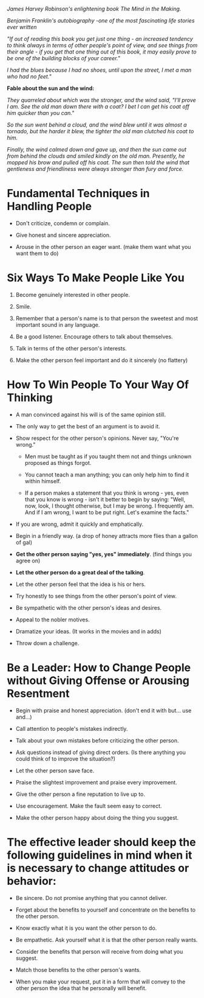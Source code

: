 *James Harvey Robinson\'s enlightening book The Mind in the Making.*

*Benjamin Franklin\'s autobiography -one of the most fascinating life
stories ever written*

*"If out of reading this book you get just one thing - an increased
tendency to think always in terms of other people\'s point of view, and
see things from their angle - if you get that one thing out of this
book, it may easily prove to be one of the building blocks of your
career."*

*I had the blues because I had no shoes, until upon the street, I met a
man who had no feet.\"*

**Fable about the sun and the wind:**

*They quarreled about which was the stronger, and the wind said, \"I\'ll
prove I am. See the old man down there with a coat? I bet I can get his
coat off him quicker than you can.\"*

*So the sun went behind a cloud, and the wind blew until it was almost a
tornado, but the harder it blew, the tighter the old man clutched his
coat to him.*

*Finally, the wind calmed down and gave up, and then the sun came out
from behind the clouds and smiled kindly on the old man. Presently, he
mopped his brow and pulled off his coat. The sun then told the wind that
gentleness and friendliness were always stronger than fury and force.*

Fundamental Techniques in Handling People
=========================================

-   Don\'t criticize, condemn or complain.

-   Give honest and sincere appreciation.

-   Arouse in the other person an eager want. (make them want what you
    want them to do)

Six Ways To Make People Like You 
=================================

1.  Become genuinely interested in other people.

2.  Smile.

3.  Remember that a person\'s name is to that person the sweetest and
    most important sound in any language.

4.  Be a good listener. Encourage others to talk about themselves.

5.  Talk in terms of the other person\'s interests.

6.  Make the other person feel important and do it sincerely (no
    flattery)

How To Win People To Your Way Of Thinking
=========================================

-   A man convinced against his will is of the same opinion still.

-   The only way to get the best of an argument is to avoid it.

-   Show respect for the other person\'s opinions. Never say, \"You\'re
    wrong.\"

    -   Men must be taught as if you taught them not and things unknown
        proposed as things forgot.

    -   You cannot teach a man anything; you can only help him to find
        it within himself.

    -   If a person makes a statement that you think is wrong - yes,
        even that you know is wrong - isn\'t it better to begin by
        saying: \"Well, now, look, I thought otherwise, but I may be
        wrong. I frequently am. And if I am wrong, I want to be put
        right. Let\'s examine the facts.\"

-   If you are wrong, admit it quickly and emphatically.

-   Begin in a friendly way. (a drop of honey attracts more flies than a
    gallon of gal)

-   **Get the other person saying \"yes, yes\" immediately**. (find
    things you agree on)

-   **Let the other person do a great deal of the talking**.

-   Let the other person feel that the idea is his or hers.

-   Try honestly to see things from the other person\'s point of view.

-   Be sympathetic with the other person\'s ideas and desires.

-   Appeal to the nobler motives.

-   Dramatize your ideas. (It works in the movies and in adds)

-   Throw down a challenge.

Be a Leader: How to Change People without Giving Offense or Arousing Resentment
===============================================================================

-   Begin with praise and honest appreciation. (don't end it with but...
    use and...)

-   Call attention to people\'s mistakes indirectly.

-   Talk about your own mistakes before criticizing the other person.

-   Ask questions instead of giving direct orders. (Is there anything
    you could think of to improve the situation?)

-   Let the other person save face.

-   Praise the slightest improvement and praise every improvement.

-   Give the other person a fine reputation to live up to.

-   Use encouragement. Make the fault seem easy to correct.

-   Make the other person happy about doing the thing you suggest.

The effective leader should keep the following guidelines in mind when it is necessary to change attitudes or behavior: 
========================================================================================================================

-   Be sincere. Do not promise anything that you cannot deliver.

-   Forget about the benefits to yourself and concentrate on the
    benefits to the other person.

-   Know exactly what it is you want the other person to do.

-   Be empathetic. Ask yourself what it is that the other person really
    wants.

-   Consider the benefits that person will receive from doing what you
    suggest.

-   Match those benefits to the other person\'s wants.

-   When you make your request, put it in a form that will convey to the
    other person the idea that he personally will benefit.
